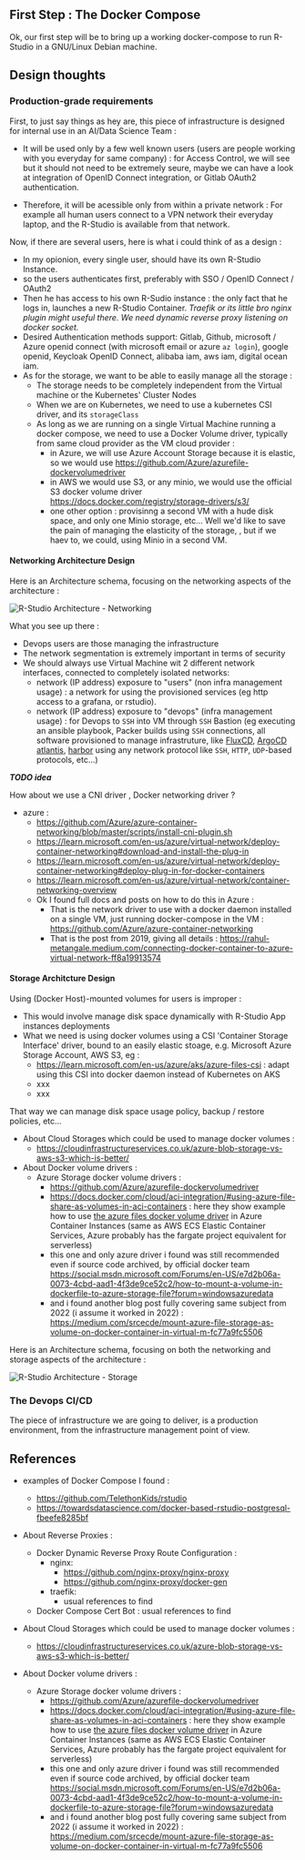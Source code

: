 ## First Step : The Docker Compose

Ok, our first step will be to bring up a working docker-compose to run R-Studio in a GNU/Linux Debian machine.

## Design thoughts

### Production-grade requirements

First, to just say things as hey are, this piece of infrastructure is designed for internal use in an AI/Data Science Team : 
* It will be used only by a few well known users (users are people working with you everyday for same company) : for Access Control, we will see but it should not need to be extremely seure, maybe we can have a look at integration of OpenID Connect integration, or Gitlab OAuth2 authentication. 

* Therefore, it will be acessible only from within a private network : For example all human users connect to a VPN network their everyday laptop, and the R-Studio is available from that network.
 
Now, if there are several users, here is what i could think of as a design : 

* In my opionion, every single user, should have its own R-Studio Instance.
* so the users authenticates first, preferably with SSO / OpenID Connect / OAuth2
* Then he has access to his own R-Sudio instance : the only fact that he logs in, launches a new R-Studio Container. _Traefik or its little bro nginx plugin might useful there. We need dynamic reverse proxy listening on docker socket._
* Desired Authentication methods support: Gitlab, Github, microsoft / Azure openid connect (with microsoft email or azure `az login`), google openid, Keycloak OpenID Connect, alibaba iam, aws iam, digital ocean iam.
* As for the storage, we want to be able to easily manage all the storage : 
  * The storage needs to be completely independent from the Virtual machine or the Kubernetes' Cluster Nodes
  * When we are on Kubernetes, we need to use a kubernetes CSI driver, and its `storageClass`
  * As long as we are running on a single Virtual Machine running a docker compose, we need to use a Docker Volume driver, typically from same cloud provider as the VM cloud provider : 
    * in Azure, we will use Azure Account Storage because it is elastic, so we would use https://github.com/Azure/azurefile-dockervolumedriver
    * in AWS we would use S3, or any minio, we would use the official S3 docker volume driver https://docs.docker.com/registry/storage-drivers/s3/
    * one other option : provisinng a second VM with a hude disk space, and only one Minio storage, etc... Well we'd like to save the pain of managing the elasticity of the storage, , but if we haev to, we could, using Minio in a second VM.



#### Networking Architecture Design


Here is an Architecture schema, focusing on the networking aspects of the architecture : 


![R-Studio Architecture - Networking](/.story/step1/img/rstudio-compose.drawio.png)



What you see up there : 
* Devops users are those managing the infrastructure
* The network segmentation is extremely important in terms of security
* We should always use Virtual Machine wit 2 different network interfaces, connected to completely isolated networks: 
  * network (IP address) exposure to "users" (non infra management usage) : a network for using the provisioned services (eg http access to a grafana, or rstudio).
  * network (IP address) exposure to "devops" (infra management usage) : for Devops to `SSH` into VM through `SSH` Bastion (eg executing an ansible playbook, Packer builds using `SSH` connections, all software provisioned to manage infrastruture, like [FluxCD](https://fluxcd.io), [ArgoCD](https://argo-cd.readthedocs.io/en/stable/) [atlantis](https://runatlantis.io), [harbor](https://goharbor.io) using any network protocol like `SSH`, `HTTP`, `UDP`-based protocols, etc...)

_**TODO idea**_

How about we use a CNI driver , Docker networking driver ?

* azure : 
  * https://github.com/Azure/azure-container-networking/blob/master/scripts/install-cni-plugin.sh
  * https://learn.microsoft.com/en-us/azure/virtual-network/deploy-container-networking#download-and-install-the-plug-in
  * https://learn.microsoft.com/en-us/azure/virtual-network/deploy-container-networking#deploy-plug-in-for-docker-containers
  * https://learn.microsoft.com/en-us/azure/virtual-network/container-networking-overview
  * Ok I found full docs and posts on how to do this in Azure : 
    * That is the network driver to use with a docker daemon installed on a single VM, just running docker-compose in the VM : https://github.com/Azure/azure-container-networking
    * That is the post from 2019, giving all details : https://rahul-metangale.medium.com/connecting-docker-container-to-azure-virtual-network-ff8a19913574

<!-- -->

#### Storage Architcture Design

Using (Docker Host)-mounted volumes for users is improper :
* This would involve manage disk space dynamically with R-Studio App instances deployments
* What we need is using docker volumes using a CSI 'Container Storage Interface'  driver, bound to an easily elastic stoage, e.g. Microsoft Azure Storage Account, AWS S3, eg :
  * https://learn.microsoft.com/en-us/azure/aks/azure-files-csi : adapt using this CSI into docker daemon instead of Kubernetes on AKS
  * xxx
  * xxx

That way we can manage disk space usage policy, backup / restore policies, etc... 


* About Cloud Storages which could be used to manage docker volumes : 
  * https://cloudinfrastructureservices.co.uk/azure-blob-storage-vs-aws-s3-which-is-better/
* About Docker volume drivers : 
  * Azure Storage docker volume drivers : 
    * https://github.com/Azure/azurefile-dockervolumedriver
    * https://docs.docker.com/cloud/aci-integration/#using-azure-file-share-as-volumes-in-aci-containers : here they show example how to use [the azure files docker volume driver](https://github.com/Azure/azurefile-dockervolumedriver) in Azure Container Instances (same as AWS ECS Elastic Container Services, Azure probably has the fargate project equivalent for serverless)
    * this one and only azure driver i found was still recommended even if source code archived, by official docker team https://social.msdn.microsoft.com/Forums/en-US/e7d2b06a-0073-4cbd-aad1-4f3de9ce52c2/how-to-mount-a-volume-in-dockerfile-to-azure-storage-file?forum=windowsazuredata
    * and i found another blog post fully covering same subject from 2022 (i assume it worked in 2022) : https://medium.com/srcecde/mount-azure-file-storage-as-volume-on-docker-container-in-virtual-m-fc77a9fc5506



Here is an Architecture schema, focusing on both the networking and storage aspects of the architecture : 


![R-Studio Architecture - Storage](/.story/step1/img/rstudio-infra-storage.drawio.png)


### The Devops CI/CD

The piece of infrastructure we are going to deliver, is a production environment, from the infrastructure management point of view. 


## References

* examples of Docker Compose I found : 
  * https://github.com/TelethonKids/rstudio
  * https://towardsdatascience.com/docker-based-rstudio-postgresql-fbeefe8285bf

* About Reverse Proxies : 
  * Docker Dynamic Reverse Proxy Route Configuration : 
    * nginx: 
      * https://github.com/nginx-proxy/nginx-proxy
      * https://github.com/nginx-proxy/docker-gen
    * traefik: 
      * usual references to find
  * Docker Compose Cert Bot : usual references to find

* About Cloud Storages which could be used to manage docker volumes : 
  * https://cloudinfrastructureservices.co.uk/azure-blob-storage-vs-aws-s3-which-is-better/
* About Docker volume drivers : 
  * Azure Storage docker volume drivers : 
    * https://github.com/Azure/azurefile-dockervolumedriver
    * https://docs.docker.com/cloud/aci-integration/#using-azure-file-share-as-volumes-in-aci-containers : here they show example how to use [the azure files docker volume driver](https://github.com/Azure/azurefile-dockervolumedriver) in Azure Container Instances (same as AWS ECS Elastic Container Services, Azure probably has the fargate project equivalent for serverless)
    * this one and only azure driver i found was still recommended even if source code archived, by official docker team https://social.msdn.microsoft.com/Forums/en-US/e7d2b06a-0073-4cbd-aad1-4f3de9ce52c2/how-to-mount-a-volume-in-dockerfile-to-azure-storage-file?forum=windowsazuredata
    * and i found another blog post fully covering same subject from 2022 (i assume it worked in 2022) : https://medium.com/srcecde/mount-azure-file-storage-as-volume-on-docker-container-in-virtual-m-fc77a9fc5506